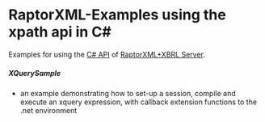 # RaptorXML-Examples using the xpath api in C# #

Examples for using the [C# API](https://www.altova.com/manual/en/raptorapi/dotnetapiv2/2.9.0/html/html/R_Project_Documentation.html) of [RaptorXML+XBRL Server](http://www.altova.com/raptorxml.html).

##### XQuerySample
* an example demonstrating how to set-up a session, compile and execute an xquery expression, with callback extension functions to the .net environment
